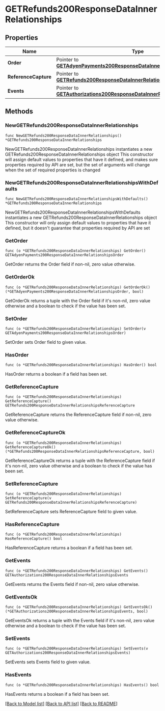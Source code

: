 # GETRefunds200ResponseDataInnerRelationships

## Properties

Name | Type | Description | Notes
------------ | ------------- | ------------- | -------------
**Order** | Pointer to [**GETAdyenPayments200ResponseDataInnerRelationshipsOrder**](GETAdyenPayments200ResponseDataInnerRelationshipsOrder.md) |  | [optional] 
**ReferenceCapture** | Pointer to [**GETRefunds200ResponseDataInnerRelationshipsReferenceCapture**](GETRefunds200ResponseDataInnerRelationshipsReferenceCapture.md) |  | [optional] 
**Events** | Pointer to [**GETAuthorizations200ResponseDataInnerRelationshipsEvents**](GETAuthorizations200ResponseDataInnerRelationshipsEvents.md) |  | [optional] 

## Methods

### NewGETRefunds200ResponseDataInnerRelationships

`func NewGETRefunds200ResponseDataInnerRelationships() *GETRefunds200ResponseDataInnerRelationships`

NewGETRefunds200ResponseDataInnerRelationships instantiates a new GETRefunds200ResponseDataInnerRelationships object
This constructor will assign default values to properties that have it defined,
and makes sure properties required by API are set, but the set of arguments
will change when the set of required properties is changed

### NewGETRefunds200ResponseDataInnerRelationshipsWithDefaults

`func NewGETRefunds200ResponseDataInnerRelationshipsWithDefaults() *GETRefunds200ResponseDataInnerRelationships`

NewGETRefunds200ResponseDataInnerRelationshipsWithDefaults instantiates a new GETRefunds200ResponseDataInnerRelationships object
This constructor will only assign default values to properties that have it defined,
but it doesn't guarantee that properties required by API are set

### GetOrder

`func (o *GETRefunds200ResponseDataInnerRelationships) GetOrder() GETAdyenPayments200ResponseDataInnerRelationshipsOrder`

GetOrder returns the Order field if non-nil, zero value otherwise.

### GetOrderOk

`func (o *GETRefunds200ResponseDataInnerRelationships) GetOrderOk() (*GETAdyenPayments200ResponseDataInnerRelationshipsOrder, bool)`

GetOrderOk returns a tuple with the Order field if it's non-nil, zero value otherwise
and a boolean to check if the value has been set.

### SetOrder

`func (o *GETRefunds200ResponseDataInnerRelationships) SetOrder(v GETAdyenPayments200ResponseDataInnerRelationshipsOrder)`

SetOrder sets Order field to given value.

### HasOrder

`func (o *GETRefunds200ResponseDataInnerRelationships) HasOrder() bool`

HasOrder returns a boolean if a field has been set.

### GetReferenceCapture

`func (o *GETRefunds200ResponseDataInnerRelationships) GetReferenceCapture() GETRefunds200ResponseDataInnerRelationshipsReferenceCapture`

GetReferenceCapture returns the ReferenceCapture field if non-nil, zero value otherwise.

### GetReferenceCaptureOk

`func (o *GETRefunds200ResponseDataInnerRelationships) GetReferenceCaptureOk() (*GETRefunds200ResponseDataInnerRelationshipsReferenceCapture, bool)`

GetReferenceCaptureOk returns a tuple with the ReferenceCapture field if it's non-nil, zero value otherwise
and a boolean to check if the value has been set.

### SetReferenceCapture

`func (o *GETRefunds200ResponseDataInnerRelationships) SetReferenceCapture(v GETRefunds200ResponseDataInnerRelationshipsReferenceCapture)`

SetReferenceCapture sets ReferenceCapture field to given value.

### HasReferenceCapture

`func (o *GETRefunds200ResponseDataInnerRelationships) HasReferenceCapture() bool`

HasReferenceCapture returns a boolean if a field has been set.

### GetEvents

`func (o *GETRefunds200ResponseDataInnerRelationships) GetEvents() GETAuthorizations200ResponseDataInnerRelationshipsEvents`

GetEvents returns the Events field if non-nil, zero value otherwise.

### GetEventsOk

`func (o *GETRefunds200ResponseDataInnerRelationships) GetEventsOk() (*GETAuthorizations200ResponseDataInnerRelationshipsEvents, bool)`

GetEventsOk returns a tuple with the Events field if it's non-nil, zero value otherwise
and a boolean to check if the value has been set.

### SetEvents

`func (o *GETRefunds200ResponseDataInnerRelationships) SetEvents(v GETAuthorizations200ResponseDataInnerRelationshipsEvents)`

SetEvents sets Events field to given value.

### HasEvents

`func (o *GETRefunds200ResponseDataInnerRelationships) HasEvents() bool`

HasEvents returns a boolean if a field has been set.


[[Back to Model list]](../README.md#documentation-for-models) [[Back to API list]](../README.md#documentation-for-api-endpoints) [[Back to README]](../README.md)


